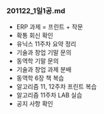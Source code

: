 ### 201122_1일1공.md

- ERP 과제 = 프린트 + 작문
- 확통 회신 확인
- 유닉스 11주차 요약 정리
- 기술과 창업 기말 문의
- 동역학 기말 문의
- 기술과 창업 과제 분배
- 동역학 6장 책 복습
- 알고리즘 11, 12주차 프린트 복습
- 알고리즘 11주차 LAB 실습
- 공지 사항 확인
